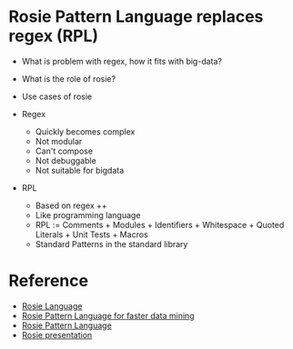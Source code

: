 # Rosie Pattern Language replaces regex (RPL)

* What is problem with regex, how it fits with big-data?
* What is the role of rosie?
* Use cases of rosie

* Regex
  * Quickly becomes complex
  * Not modular
  * Can't compose
  * Not debuggable
  * Not suitable for bigdata

* RPL
  * Based on regex ++ 
  * Like programming language
  * RPL := Comments + Modules + Identifiers + Whitespace + Quoted Literals + Unit Tests + Macros
  * Standard Patterns in the standard library


# Reference
* [Rosie Language](http://rosie-lang.org/ex/)
* [Rosie Pattern Language for faster data mining](https://www.youtube.com/watch?v=P5v2ZtcY2-k)
* [Rosie Pattern Language](https://developer.ibm.com/code/open/projects/rosie-pattern-language/)
* [Rosie presentation](https://developer.ibm.com/code/wp-content/uploads/sites/118/2017/11/Rosie-Update-Charts.pdf)
